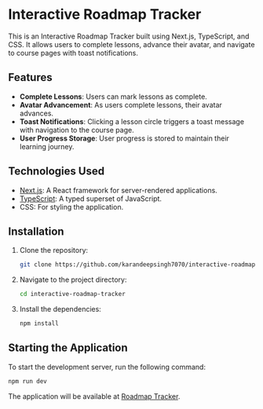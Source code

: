 # Interactive Roadmap Tracker

This is an Interactive Roadmap Tracker built using Next.js, TypeScript, and CSS. It allows users to complete lessons, advance their avatar, and navigate to course pages with toast notifications.

## Features

- **Complete Lessons**: Users can mark lessons as complete.
- **Avatar Advancement**: As users complete lessons, their avatar advances.
- **Toast Notifications**: Clicking a lesson circle triggers a toast message with navigation to the course page.
- **User Progress Storage**: User progress is stored to maintain their learning journey.

## Technologies Used

- [Next.js](https://nextjs.org/): A React framework for server-rendered applications.
- [TypeScript](https://www.typescriptlang.org/): A typed superset of JavaScript.
- CSS: For styling the application.

## Installation

1. Clone the repository:
   ```bash
   git clone https://github.com/karandeepsingh7070/interactive-roadmap-tracker.git
   ```
2. Navigate to the project directory:
   ```bash
   cd interactive-roadmap-tracker
   ```
3. Install the dependencies:
   ```bash
   npm install
   ```

## Starting the Application

To start the development server, run the following command:
```bash
npm run dev
```

The application will be available at [Roadmap Tracker]([http://localhost:3000](https://roadmap-tracker.vercel.app/)).
